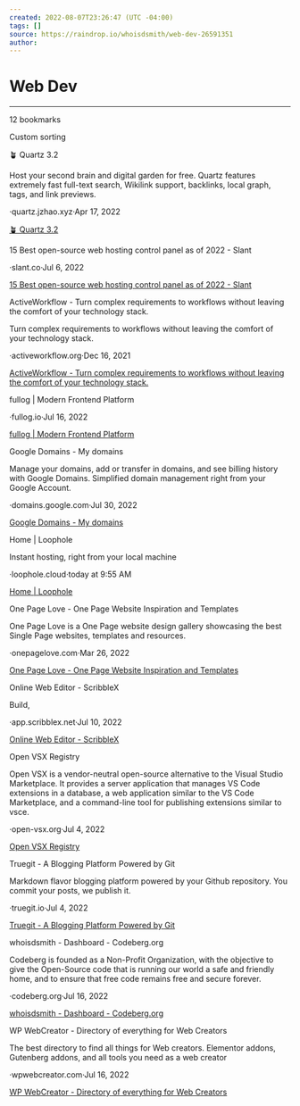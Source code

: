 ```yaml
---
created: 2022-08-07T23:26:47 (UTC -04:00)
tags: []
source: https://raindrop.io/whoisdsmith/web-dev-26591351
author: 
---
```


# Web Dev

---
12 bookmarks

Custom sorting

🪴 Quartz 3.2

Host your second brain and digital garden for free. Quartz features extremely fast full-text search, Wikilink support, backlinks, local graph, tags, and link previews.

·quartz.jzhao.xyz·Apr 17, 2022

[🪴 Quartz 3.2](https://quartz.jzhao.xyz/)

15 Best open-source web hosting control panel as of 2022 - Slant

·slant.co·Jul 6, 2022

[15 Best open-source web hosting control panel as of 2022 - Slant](https://www.slant.co/topics/6984/~open-source-web-hosting-control-panel)

ActiveWorkflow - Turn complex requirements to workflows without leaving the comfort of your technology stack.

Turn complex requirements to workflows without leaving the comfort of your technology stack.

·activeworkflow.org·Dec 16, 2021

[ActiveWorkflow - Turn complex requirements to workflows without leaving the comfort of your technology stack.](https://www.activeworkflow.org/)

fullog | Modern Frontend Platform

·fullog.io·Jul 16, 2022

[fullog | Modern Frontend Platform](https://fullog.io/?ref=producthunt)

Google Domains - My domains

Manage your domains, add or transfer in domains, and see billing history with Google Domains. Simplified domain management right from your Google Account.

·domains.google.com·Jul 30, 2022

[Google Domains - My domains](https://domains.google.com/registrar?_ga=2.152367161.1814506313.1659221389-1393227452.1659221389&hl=en&pli=1)

Home | Loophole

Instant hosting, right from your local machine

·loophole.cloud·today at 9:55 AM

[Home | Loophole](https://loophole.cloud/)

One Page Love - One Page Website Inspiration and Templates

One Page Love is a One Page website design gallery showcasing the best Single Page websites, templates and resources.

·onepagelove.com·Mar 26, 2022

[One Page Love - One Page Website Inspiration and Templates](https://onepagelove.com/page/3?ref=websitehunt)

Online Web Editor - ScribbleX

Build,

·app.scribblex.net·Jul 10, 2022

[Online Web Editor - ScribbleX](https://app.scribblex.net/?ref=producthunt)

Open VSX Registry

Open VSX is a vendor-neutral open-source alternative to the Visual Studio Marketplace. It provides a server application that manages VS Code extensions in a database, a web application similar to the VS Code Marketplace, and a command-line tool for publishing extensions similar to vsce.

·open-vsx.org·Jul 4, 2022

[Open VSX Registry](https://open-vsx.org/)

Truegit - A Blogging Platform Powered by Git

Markdown flavor blogging platform powered by your Github repository. You commit your posts, we publish it.

·truegit.io·Jul 4, 2022

[Truegit - A Blogging Platform Powered by Git](https://truegit.io/)

whoisdsmith - Dashboard - Codeberg.org

Codeberg is founded as a Non-Profit Organization, with the objective to give the Open-Source code that is running our world a safe and friendly home, and to ensure that free code remains free and secure forever.

·codeberg.org·Jul 16, 2022

[whoisdsmith - Dashboard - Codeberg.org](https://codeberg.org/)

WP WebCreator - Directory of everything for Web Creators

The best directory to find all things for Web creators. Elementor addons, Gutenberg addons, and all tools you need as a web creator

·wpwebcreator.com·Jul 16, 2022

[WP WebCreator - Directory of everything for Web Creators](https://wpwebcreator.com/?ref=producthunt)

